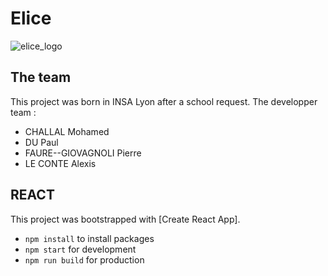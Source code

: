 # Elice

![elice_logo](https://raw.githubusercontent.com/PierreFG/elice/master/src/img/text_logo.png)

## The team

This project was born in INSA Lyon after a school request. The developper team :
* CHALLAL Mohamed
* DU Paul
* FAURE--GIOVAGNOLI Pierre
* LE CONTE Alexis

## REACT

This project was bootstrapped with [Create React App].
* `npm install` to install packages
* `npm start` for development
* `npm run build` for production
